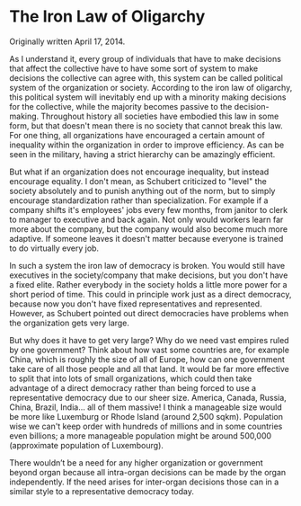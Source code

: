 # The Iron Law of Oligarchy

Originally written April 17, 2014.

As I understand it, every group of individuals that have to make decisions that affect the collective have to have some sort of system to make decisions the collective can agree with, this system can be called political system of the organization or society. According to the iron law of oligarchy, this political system will inevitably end up with a minority making decisions for the collective, while the majority becomes passive to the decision-making. Throughout history all societies have embodied this law in some form, but that doesn't mean there is no society that cannot break this law. For one thing, all organizations have encouraged a certain amount of inequality within the organization in order to improve efficiency. As can be seen in the military, having a strict hierarchy can be amazingly efficient.

But what if an organization does not encourage inequality, but instead encourage equality. I don't mean, as Schubert criticized to "level" the society absolutely and to punish anything out of the norm, but to simply encourage standardization rather than specialization. For example if a company shifts it's employees' jobs every few months, from janitor to clerk to manager to executive and back again. Not only would workers learn far more about the company, but the company would also become much more adaptive. If someone leaves it doesn't matter because everyone is trained to do virtually every job.

In such a system the iron law of democracy is broken. You would still have executives in the society/company that make decisions, but you don't have a fixed elite. Rather everybody in the society holds a little more power for a short period of time. This could in principle work just as a direct democracy, because now you don't have fixed representatives and represented. However, as Schubert pointed out direct democracies have problems when the organization gets very large.

But why does it have to get very large? Why do we need vast empires ruled by one government? Think about how vast some countries are, for example China, which is roughly the size of all of Europe, how can one government take care of all those people and all that land. It would be far more effective to split that into lots of small organizations, which could then take advantage of a direct democracy rather than being forced to use a representative democracy due to our sheer size. America, Canada, Russia, China, Brazil, India... all of them massive! I think a manageable size would be more like Luxemburg or Rhode Island (around 2,500 sqkm). Population wise we can't keep order with hundreds of millions and in some countries even billions; a more manageable population might be around 500,000 (approximate population of Luxembourg).

There wouldn’t be a need for any higher organization or government beyond organ because all intra-organ decisions can be made by the organ independently. If the need arises for inter-organ decisions those can in a similar style to a representative democracy today.